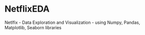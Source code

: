 # NetflixEDA
Netlfix - Data Exploration and Visualization - using Numpy, Pandas, Matplotlib, Seaborn libraries

